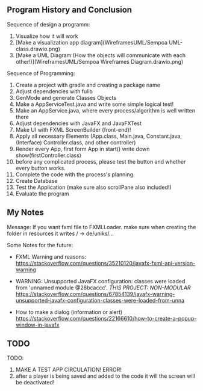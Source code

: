 ## Program History and Conclusion

Sequence of design a programm:
1. Visualize how it will work
2. [Make a visualization app diagram](WireframesUML/Sempoa UML-class.drawio.png) 
3. [Make a UML Diagram (How the objects will communicate with each other!)](WireframesUML/Sempoa Wireframes Diagram.drawio.png) 

Sequence of Programming:
1. Create a project with gradle and creating a package name
2. Adjust dependencies with fulib
3. GenMode and generate Classes Objects
4. Make a AppServiceTest.java and write some simple logical test!
5. Make an AppService.java, where every process/algorithm is well written there
6. Adjust dependencies with JavaFX and JavaFXTest
7. Make UI with FXML ScreenBuilder (front-end)!
8. Apply all necessary Elements (App.class, Main.java, Constant.java, (Interface) Controller.class, and other controller)
9. Render every App, first form App in start() write down show(firstController.class)
10. before any complicated process, please test the button and whether every button works.
11. Complete the code with the process's planning.
12. Create Database
13. Test the Application (make sure also scrollPane also included!)
14. Evaluate the program

## My Notes
Message:
If you want fxml file to FXMLLoader. make sure when creating the folder in resources it writes / -> de/uniks/...

Some Notes for the future:
* FXML Warning and reasons: https://stackoverflow.com/questions/35210120/javafx-fxml-api-version-warning


* WARNING: Unsupported JavaFX configuration: classes were loaded from 'unnamed module @28bcaccc'.
  _THIS PROJECT: NON-MODULAR_
  https://stackoverflow.com/questions/67854139/javafx-warning-unsupported-javafx-configuration-classes-were-loaded-from-unna

* How to make a dialog (information or alert)
  https://stackoverflow.com/questions/22166610/how-to-create-a-popup-window-in-javafx


## TODO
TODO:
1. MAKE A TEST APP CIRCULATION! ERROR!
2. after a player is being saved and added to the code it will the screen will be deactivated!